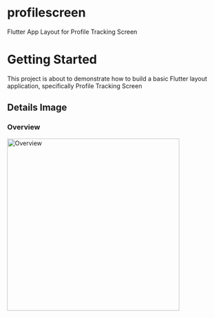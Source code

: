# profilescreen

Flutter App Layout for Profile Tracking Screen

# Getting Started

This project is about to demonstrate how to build a basic Flutter layout application, specifically Profile Tracking Screen

## Details Image
### Overview
<img src="https://f5-zpcloud.zdn.vn/7422304852504929546/bc7ef776280ce252bb1d.jpg" alt="Overview" width="400" />
